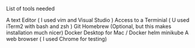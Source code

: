 List of tools needed

A text Editor ( I used vim and Visual Studio )
Access to a Terminial ( U used iTerm2 with bash and zsh )
Git
Homebrew (Optional, but this makes installation much nicer)
Docker Desktop for Mac / Docker 
helm
minikube
A web browser ( I used Chrome for testing)
